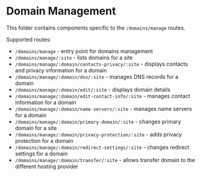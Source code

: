 # Domain Management

This folder contains components specific to the `/domains/manage` routes.

Supported routes:

- `/domains/manage` - entry point for domains management
- `/domains/manage/:site` - lists domains for a site
- `/domains/manage/:domain/contacts-privacy/:site` - displays contacts and privacy information for a domain
- `/domains/manage/:domain/dns/:site` - manages DNS records for a domain
- `/domains/manage/:domain/edit/:site` - displays domain details
- `/domains/manage/:domain/edit-contact-info/:site` - manages contact information for a domain
- `/domains/manage/:domain/name-servers/:site` - manages name servers for a domain
- `/domains/manage/:domain/primary-domain/:site` - changes primary domain for a site
- `/domains/manage/:domain/privacy-protection/:site` - adds privacy protection for a domain
- `/domains/manage/:domain/redirect-settings/:site` - changes redirect settings for a domain
- `/domains/manage/:domain/transfer/:site` - allows transfer domain to the different hosting provider
